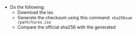 - Do the following:
	 - Download the iso
	- Generate the checksum using this command: `sha256sum /path/to/os.iso`
	- Compare the official sha256 with the generated